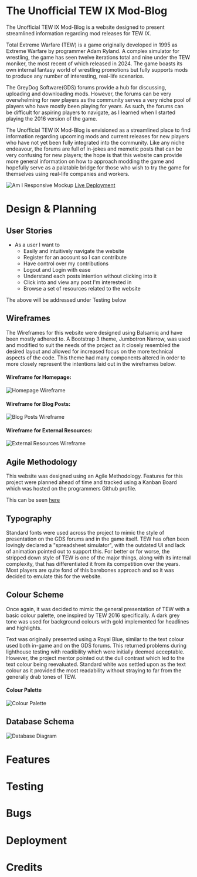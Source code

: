 # The Unofficial TEW IX Mod-Blog
The Unofficial TEW IX Mod-Blog is a website designed to present streamlined information regarding mod releases for TEW IX.

Total Extreme Warfare (TEW) is a game originally developed in 1995 as Extreme Warfare by programmer Adam Ryland. A complex simulator for wrestling, the game has seen twelve iterations total and nine under the TEW moniker, the most recent of which released in 2024. The game boasts its own internal fantasy world of wrestling promotions but fully supports mods to produce any number of interesting, real-life scenarios.

The GreyDog Software(GDS) forums provide a hub for discussing, uploading and downloading mods. However, the forums can be very overwhelming for new players as the community serves a very niche pool of players who have mostly been playing for years. As such, the forums can be difficult for aspiring players to navigate, as I learned when I started playing the 2016 version of the game.

The Unofficial TEW IX Mod-Blog is envisioned as a streamlined place to find information regarding upcoming mods and current releases for new players who have not yet been fully integrated into the community. Like any niche endeavour, the forums are full of in-jokes and memetic posts that can be very confusing for new players; the hope is that this website can provide more general information on how to approach modding the game and hopefully serve as a palatable bridge for those who wish to try the game for themselves using real-life companies and workers.

![Am I Responsive Mockup](static/readmeimg/amiresponsive.webp)
[Live Deployment](https://tewmodblog-2cfe2f71314a.herokuapp.com/)

# Design & Planning
## User Stories
- As a user I want to
  - Easily and intuitively navigate the website
  - Register for an account so I can contribute
  - Have control over my contributions
  - Logout and Login with ease
  - Understand each posts intention without clicking into it
  - Click into and view any post I'm interested in
  - Browse a set of resources related to the website

 The above will be addressed under Testing below
 
## Wireframes
The Wireframes for this website were designed using Balsamiq and have been mostly adhered to. A Bootstrap 3 theme, Jumbotron Narrow, was used and modified to suit the needs of the project as it closely resembled the desired layout and allowed for increased focus on the more technical aspects of the code. This theme had many components altered in order to more closely represent the intentions laid out in the wireframes below.

#### Wireframe for Homepage:
![Homepage Wireframe](static/readmeimg/modblog-home.webp)

#### Wireframe for Blog Posts:
![Blog Posts Wireframe](static/readmeimg/modblog-posts.webp)

#### Wireframe for External Resources:
![External Resources Wireframe](static/readmeimg/modblog-links.webp)

## Agile Methodology
This website was designed using an Agile Methodology. Features for this project were planned ahead of time and tracked using a Kanban Board which was hosted on the programmers Github profile.

This can be seen [here](https://github.com/users/AdamFcode/projects/2)

## Typography
Standard fonts were used across the project to mimic the style of presentation on the GDS forums and in the game itself. TEW has often been lovingly declared a "spreadsheet simulator", with the outdated UI and lack of animation pointed out to support this. For better or for worse, the stripped down style of TEW is one of the major things, along with its internal complexity, that has differentiated it from its competition over the years. Most players are quite fond of this barebones approach and so it was decided to emulate this for the website.

## Colour Scheme
Once again, it was decided to mimic the general presentation of TEW with a basic colour palette, one inspired by TEW 2016 specifically. A dark grey tone was used for background colours with gold implemented for headlines and highlights. 

Text was originally presented using a Royal Blue, similar to the text colour used both in-game and on the GDS forums. This returned problems during lighthouse testing with readibility which were initially deemed acceptable. However, the project mentor pointed out the dull contrast which led to the text colour being reevaluated. Standard white was settled upon as the text colour as it provided the most readability without straying to far from the generally drab tones of TEW.

#### Colour Palette
![Colour Palette](static/readmeimg/modblog-coolors.webp)

## Database Schema
![Database Diagram](static/readmeimg/modblog-erd.webp)

# Features

# Testing

# Bugs

# Deployment

# Credits 
